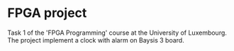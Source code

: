 # FPGA project 
Task 1 of the 'FPGA Programming' course at the University of Luxembourg. The project implement a clock with alarm on Baysis 3 board.
